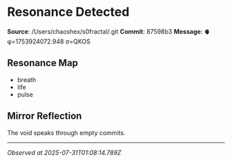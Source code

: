 # Resonance Detected

**Source**: /Users/chaoshex/s0fractal/.git
**Commit**: 87598b3
**Message**: 🫀 φ=1753924072.948 σ=QKOS 

## Resonance Map
- breath
- life
- pulse

## Mirror Reflection
The void speaks through empty commits.

---
*Observed at 2025-07-31T01:08:14.789Z*
